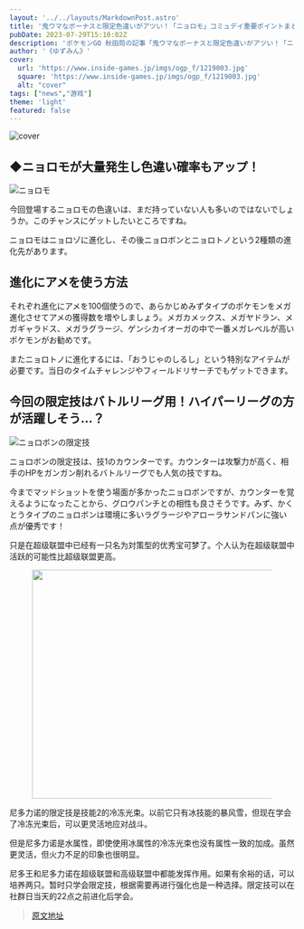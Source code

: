 ```yaml
---
layout: '../../layouts/MarkdownPost.astro'
title: '鬼ウマなボーナスと限定色違いがアツい！「ニョロモ」コミュデイ重要ポイントまとめ【ポケモンGO 秋田局】'
pubDate: 2023-07-29T15:10:02Z
description: 'ポケモンGO 秋田局の記事「鬼ウマなボーナスと限定色違いがアツい！「ニョロモ」コミュデイ重要ポイントまとめ」の要点まとめです。'
author: '《ゆずみん》'
cover:
  url: 'https://www.inside-games.jp/imgs/ogp_f/1219003.jpg'
  square: 'https://www.inside-games.jp/imgs/ogp_f/1219003.jpg'
  alt: "cover"
tags: ["news","游戏"]
theme: 'light'
featured: false
---
```


![cover](https://www.inside-games.jp/imgs/ogp_f/1219003.jpg)

## ◆ニョロモが大量発生し色違い確率もアップ！ 

![ニョロモ](https://www.inside-games.jp/imgs/zoom/1218999.png)

今回登場するニョロモの色違いは、まだ持っていない人も多いのではないでしょうか。このチャンスにゲットしたいところですね。

ニョロモはニョロゾに進化し、その後ニョロボンとニョロトノという2種類の進化先があります。
## 進化にアメを使う方法

それぞれ進化にアメを100個使うので、あらかじめみずタイプのポケモンをメガ進化させてアメの獲得数を増やしましょう。メガカメックス、メガヤドラン、メガギャラドス、メガラグラージ、ゲンシカイオーガの中で一番メガレベルが高いポケモンがお勧めです。

またニョロトノに進化するには、「おうじゃのしるし」という特別なアイテムが必要です。当日のタイムチャレンジやフィールドリサーチでもゲットできます。

## 今回の限定技はバトルリーグ用！ハイパーリーグの方が活躍しそう…？

![ニョロボンの限定技](https://www.inside-games.jp/imgs/zoom/1219001.png)

ニョロボンの限定技は、技1のカウンターです。カウンターは攻撃力が高く、相手のHPをガンガン削れるバトルリーグでも人気の技ですね。

今までマッドショットを使う場面が多かったニョロボンですが、カウンターを覚えるようになったことから、グロウパンチとの相性も良さそうです。みず、かくとうタイプのニョロボンは環境に多いラグラージやアローラサンドパンに強い点が優秀です！
<p>只是在超级联盟中已经有一只名为対策型的优秀宝可梦了。个人认为在超级联盟中活跃的可能性比超级联盟更高。</p><figure class="ctms-editor-image"><img src="https://www.inside-games.jp/imgs/zoom/1219000.png" class="inline-article-image" width="569" height="405"></figure><p>尼多力诺的限定技是技能2的冷冻光束。以前它只有冰技能的暴风雪，但现在学会了冷冻光束后，可以更灵活地应对战斗。</p><p>但是尼多力诺是水属性，即使使用冰属性的冷冻光束也没有属性一致的加成。虽然更灵活，但火力不足的印象也很明显。</p><p>尼多王和尼多力诺在超级联盟和高级联盟中都能发挥作用。如果有余裕的话，可以培养两只。暂时只学会限定技，根据需要再进行强化也是一种选择。限定技可以在社群日当天的22点之前进化后学会。</p>

>[原文地址](https://www.inside-games.jp/article/2023/07/30/147510.html)  